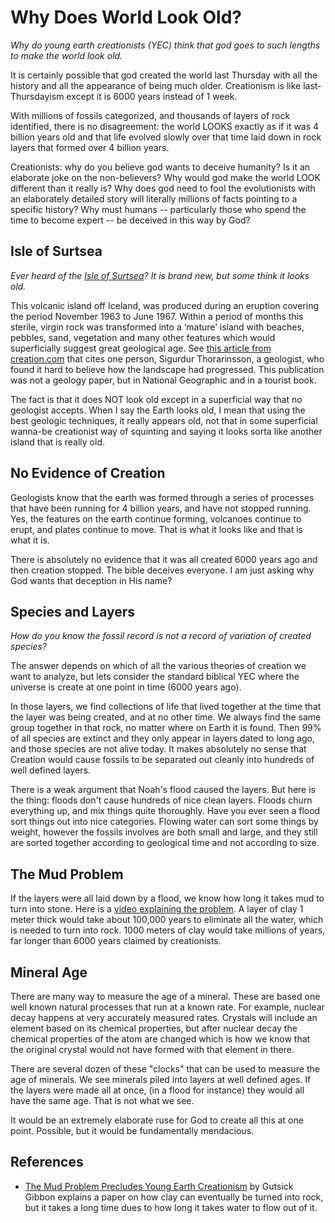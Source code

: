 # Why Does World Look Old?

_Why do young earth creationists (YEC) think that god goes to such lengths to make the world look old._

It is certainly possible that god created the world last Thursday with all the history and all the appearance of being much older.  Creationism is like last-Thursdayism except it is 6000 years instead of 1 week.

With millions of fossils categorized, and thousands of layers of rock identified, there is no disagreement:  the world LOOKS exactly as if it was 4 billion years old and that life evolved slowly over that time laid down in rock layers that formed over 4 billion years.

Creationists: why do you believe god wants to deceive humanity?  Is it an elaborate joke on the non-believers?  Why would god make the world LOOK different than it really is?  Why does god need to fool the evolutionists with an elaborately detailed story will literally millions of facts pointing to a specific history?   Why must humans -- particularly those who spend the time to become expert -- be deceived in this way by God?

## Isle of Surtsea

_Ever heard of the [Isle of Surtsea](https://en.wikipedia.org/wiki/Surtsey)? It is brand new, but some think it looks old._

This volcanic island off Iceland, was produced during an eruption covering the period November 1963 to June 1967.  Within a period of months this sterile, virgin rock was transformed into a ‘mature’ island with beaches, pebbles, sand, vegetation and many other features which would superficially suggest great geological age.  See [this article from creation.com](https://creation.com/surtsey-the-young-island-that-looks-old) that cites one person, Sigurdur Thorarinsson, a geologist, who found it hard to believe how the landscape had progressed.  This publication was not a geology paper, but in National Geographic and in a tourist book.

The fact is that it does NOT look old except in a superficial way that no geologist accepts.  When I say the Earth looks old, I mean that using the best geologic techniques, it really appears old, not that in some superficial wanna-be creationist way of squinting and saying it looks sorta like another island that is really old.

## No Evidence of Creation

Geologists know that the earth was formed through a series of processes that have been running for 4 billion years, and have not stopped running. Yes, the features on the earth continue forming, volcanoes continue to erupt, and plates continue to move. That is what it looks like and that is what it is.

There is absolutely no evidence that it was all created 6000 years ago and then creation stopped. The bible deceives everyone. I am just asking why God wants that deception in His name?

## Species and Layers

_How do you know the fossil record is not a record of variation of created species?_

The answer depends on which of all the various theories of creation we want to analyze, but lets consider the standard biblical YEC where the universe is create at one point in time (6000 years ago).  

In those layers, we find collections of life that lived together at the time that the layer was being created, and at no other time.  We always find the same group together in that rock, no matter where on Earth it is found. Then 99% of all species are extinct and they only appear in layers dated to long ago, and those species are not alive today. It makes absolutely no sense that Creation would cause fossils to be separated out cleanly into hundreds of well defined layers.

There is a weak argument that Noah's flood caused the layers.  But here is the thing:  floods don't cause hundreds of nice clean layers.  Floods churn everything up, and mix things quite thoroughly.  Have you ever seen a flood sort things out into nice categories.  Flowing water can sort some things by weight, however the fossils involves are both small and large, and they still are sorted together according to geological time and not according to size. 

## The Mud Problem

If the layers were all laid down by a flood, we know how long it takes mud to turn into stone.  Here is a [video explaining the problem](https://www.youtube.com/watch?v=uQcQSqH13xU).  A layer of clay 1 meter thick would take about 100,000 years to eliminate all the water, which is needed to turn into rock.  1000 meters of clay would take millions of years, far longer than 6000 years claimed by creationists.

## Mineral Age

There are many way to measure the age of a mineral. These are based one well known natural processes that run at a known rate. For example, nuclear decay happens at very accurately measured rates. Crystals will include an element based on its chemical properties, but after nuclear decay the chemical properties of the atom are changed which is how we know that the original crystal would not have formed with that element in there.

There are several dozen of these "clocks" that can be used to measure the age of minerals. We see minerals piled into layers at well defined ages. If the layers were made all at once, (in a flood for instance) they would all have the same age. That is not what we see.

It would be an extremely elaborate ruse for God to create all this at one point. Possible, but it would be fundamentally mendacious.

## References

* [The Mud Problem Precludes Young Earth Creationism](https://www.youtube.com/watch?v=uQcQSqH13xU) by Gutsick Gibbon explains a paper on how clay can eventually be turned into rock, but it takes a long time dues to how long it takes water to flow out of it.
